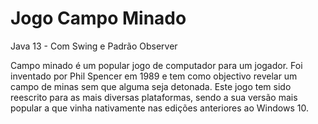 # Jogo Campo Minado
Java 13 - Com Swing e Padrão Observer

Campo minado é um popular jogo de computador para um jogador. Foi inventado por Phil Spencer em 1989 e tem como objectivo revelar um campo de minas sem que alguma seja detonada. Este jogo tem sido reescrito para as mais diversas plataformas, sendo a sua versão mais popular a que vinha nativamente nas edições anteriores ao Windows 10.
